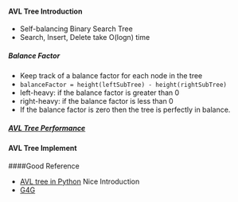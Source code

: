 #### AVL Tree Introduction
* Self-balancing Binary Search Tree
* Search, Insert, Delete take O(logn) time

##### Balance Factor
* Keep track of a balance factor for each node in the tree 
* ```balanceFactor = height(leftSubTree) - height(rightSubTree)```
* left-heavy: if the balance factor is greater than 0
* right-heavy: if the balance factor is less than 0
* If the balance factor is zero then the tree is perfectly in balance. 

##### [AVL Tree Performance](http://interactivepython.org/runestone/static/pythonds/Trees/balanced.html#avl-tree-performance)


#### AVL Tree Implement 






####Good Reference 
* [AVL tree in Python](http://interactivepython.org/runestone/static/pythonds/Trees/balanced.html#tab-compare) Nice Introduction
* [G4G](http://www.geeksforgeeks.org/avl-tree-set-1-insertion/)

